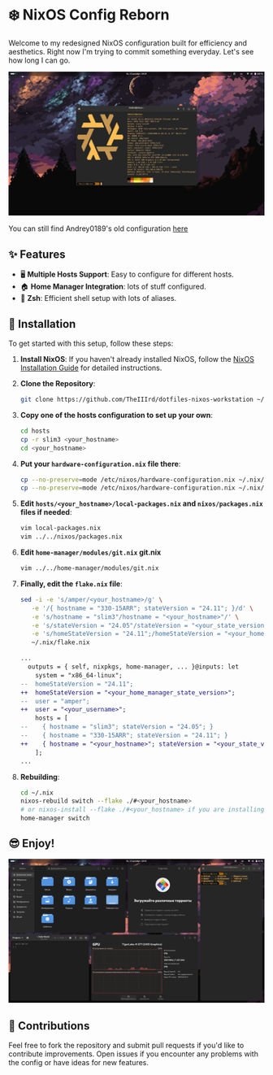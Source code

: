 # ❄️ NixOS Config Reborn

Welcome to my redesigned NixOS configuration built for efficiency and aesthetics. Right now I'm trying to commit something everyday. Let's see how long I can go.

![screenshot](./screenshots/gnome1.png)

You can still find Andrey0189's old configuration [here](https://github.com/Andrey0189/nixos-config)

## ✨ Features

- 🖥️ **Multiple Hosts Support**: Easy to configure for different hosts.
- 🏠 **Home Manager Integration**: lots of stuff configured.
- 🌟 **Zsh**: Efficient shell setup with lots of aliases.

## 🚀 Installation

To get started with this setup, follow these steps:

1. **Install NixOS**: If you haven't already installed NixOS, follow the [NixOS Installation Guide](https://nixos.org/manual/nixos/stable/#sec-installation) for detailed instructions.
2. **Clone the Repository**:

    ```bash
    git clone https://github.com/TheIIIrd/dotfiles-nixos-workstation ~/.nix && cd ~/.nix
    ```

3. **Copy one of the hosts configuration to set up your own**:

    ```bash
    cd hosts
    cp -r slim3 <your_hostname>
    cd <your_hostname>
    ```

4. **Put your `hardware-configuration.nix` file there**:

    ```bash
    cp --no-preserve=mode /etc/nixos/hardware-configuration.nix ~/.nix/hosts/<your_hostname>/
    cp --no-preserve=mode /etc/nixos/hardware-configuration.nix ~/.nix/nixos/
    ```

5. **Edit `hosts/<your_hostname>/local-packages.nix` and `nixos/packages.nix` files if needed**:

    ```bash
    vim local-packages.nix
    vim ../../nixos/packages.nix
    ```

6. **Edit `home-manager/modules/git.nix` git.nix**

    ```bash
    vim ../../home-manager/modules/git.nix
    ```

7. **Finally, edit the `flake.nix` file**:

    ```sh
    sed -i -e 's/amper/<your_hostname>/g' \
       -e '/{ hostname = "330-15ARR"; stateVersion = "24.11"; }/d' \
       -e 's/hostname = "slim3"/hostname = "<your_hostname>"/' \
       -e 's/stateVersion = "24.05"/stateVersion = "<your_state_version>"/' \
       -e 's/homeStateVersion = "24.11";/homeStateVersion = "<your_home_manager_state_version>";/' \
       ~/.nix/flake.nix
    ```

    ```diff
    ...
      outputs = { self, nixpkgs, home-manager, ... }@inputs: let
        system = "x86_64-linux";
    --  homeStateVersion = "24.11";
    ++  homeStateVersion = "<your_home_manager_state_version>";
    --  user = "amper";
    ++  user = "<your_username>";
        hosts = [
    --    { hostname = "slim3"; stateVersion = "24.05"; }
    --    { hostname = "330-15ARR"; stateVersion = "24.11"; }
    ++    { hostname = "<your_hostname>"; stateVersion = "<your_state_version>"; }
        ];
    ...
    ```

8. **Rebuilding**:

    ```bash
    cd ~/.nix
    nixos-rebuild switch --flake ./#<your_hostname>
    # or nixos-install --flake ./#<your_hostname> if you are installing on a fresh system
    home-manager switch
    ```

## 😎 Enjoy!

![screenshot](./screenshots/gnome2.png)

## 🤝 Contributions

Feel free to fork the repository and submit pull requests if you'd like to contribute improvements. Open issues if you encounter any problems with the config or have ideas for new features.

